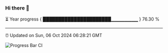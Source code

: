 ### Hi there 👋

⏳ Year progress { ██████████████████████▁▁▁▁▁▁▁▁ } 76.30 %

---

⏰ Updated on Sun, 06 Oct 2024 06:28:21 GMT

![Progress Bar CI](https://github.com/ZhaoGui/ZhaoGui/workflows/Progress%20Bar%20CI/badge.svg)
